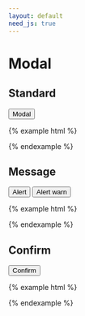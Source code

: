 ```yaml
---
layout: default
need_js: true
---
```


# Modal

## Standard

<button class="ui-button primary js-modal-btn">Modal</button>

{% example html %}
<script>
  var Modal = ui.Modal;

  var m = new Modal({
    onOpen: function () {
      console.log('open');
    },
    onConfirm: function (e, modal) {
      console.log('ok');
      modal.hide();
    }
  });

  document.querySelector('.js-modal-btn').addEventListener('click', function () {
    m.show({
      title: 'Modal',
      content: '<div class="modal-main">Modal Content Text .... ... ....</div>'
    });
  });
</script>
{% endexample %}

## Message

<button class="ui-button primary js-alert-btn mr-20">Alert</button> <button class="ui-button primary js-alert-warn">Alert warn</button>

{% example html %}
<script>
  var Message = ui.Message;

  var m2 = new Message();
  document.querySelector('.js-alert-btn').addEventListener('click', function () {
    m2.success('这里是信息提示');
  });

  document.querySelector('.js-alert-warn').addEventListener('click', function () {
    m2.warn('这里是信息提示');
  });
</script>
{% endexample %}

## Confirm

<button class="ui-button primary js-confirm-btn">Confirm</button>

{% example html %}
<script>
  var Modal = ui.Modal;

  m3 = new Modal({
    type: 'confirm'
  });

  document.querySelector('.js-confirm-btn').addEventListener('click', function () {
    m3.confirm({
      content: '提醒',
      desc: '当前积分余额为1，完成当前操作需要消耗20积分'
    });
  });
</script>
{% endexample %}